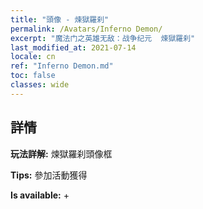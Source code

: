 ```yaml
---
title: "頭像 - 煉獄羅刹"
permalink: /Avatars/Inferno Demon/
excerpt: "魔法门之英雄无敌：战争纪元  煉獄羅刹"
last_modified_at: 2021-07-14
locale: cn
ref: "Inferno Demon.md"
toc: false
classes: wide
---
```

## 詳情

 **玩法詳解:** 煉獄羅刹頭像框 

 **Tips:** 參加活動獲得 

 **Is available:**  + 

